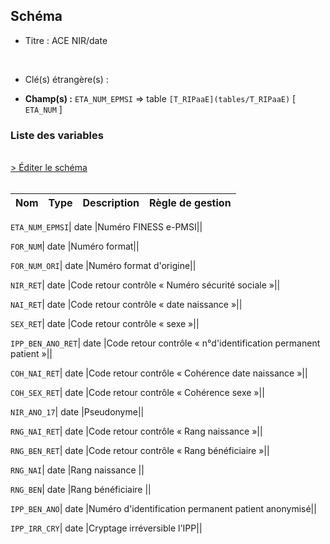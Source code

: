 ## Schéma


- Titre : ACE NIR/date
<br />



- Clé(s) étrangère(s) : <br />

- **Champ(s) :** `ETA_NUM_EPMSI`
  => table `[T_RIPaaE](tables/T_RIPaaE)` [ `ETA_NUM` ]<br />

 
### Liste des variables
<br />
<div>
    <a href="https://gitlab.com/healthdatahub/applications-du-hdh/schema-snds/-/tree/master/schemas/T_RIPaaCSTC/T_RIPaaCSTC.json"
       target="_blank" rel="noopener noreferrer">> Éditer le schéma</a>
</div>
<br />

Nom | Type | Description | Règle de gestion
-|-|-|-



`ETA_NUM_EPMSI`| date |Numéro FINESS e-PMSI||

`FOR_NUM`| date |Numéro format||

`FOR_NUM_ORI`| date |Numéro format d'origine||

`NIR_RET`| date |Code retour contrôle « Numéro sécurité sociale »||

`NAI_RET`| date |Code retour contrôle « date  naissance »||

`SEX_RET`| date |Code retour contrôle « sexe »||

`IPP_BEN_ANO_RET`| date |Code retour contrôle « n°d'identification permanent patient »||

`COH_NAI_RET`| date |Code retour contrôle « Cohérence date naissance »||

`COH_SEX_RET`| date |Code retour contrôle « Cohérence sexe »||

`NIR_ANO_17`| date |Pseudonyme||

`RNG_NAI_RET`| date |Code retour contrôle « Rang naissance »||

`RNG_BEN_RET`| date |Code retour contrôle « Rang bénéficiaire »||

`RNG_NAI`| date |Rang naissance ||

`RNG_BEN`| date |Rang bénéficiaire ||

`IPP_BEN_ANO`| date |Numéro d'identification permanent patient anonymisé||

`IPP_IRR_CRY`| date |Cryptage irréversible l'IPP||
